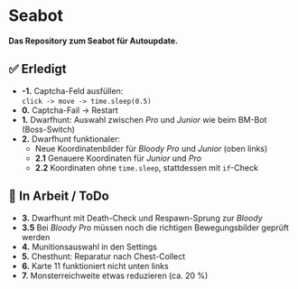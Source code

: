 # Seabot
**Das Repository zum Seabot für Autoupdate.**

## ✅ Erledigt
- **-1.** Captcha-Feld ausfüllen:  
  `click -> move -> time.sleep(0.5)`
- **0.** Captcha-Fail → Restart
- **1.** Dwarfhunt: Auswahl zwischen *Pro* und *Junior* wie beim BM-Bot (Boss-Switch)
- **2.** Dwarfhunt funktionaler:
  - Neue Koordinatenbilder für *Bloody Pro* und *Junior* (oben links)
  - **2.1** Genauere Koordinaten für *Junior* und *Pro*
  - **2.2** Koordinaten ohne `time.sleep`, stattdessen mit `if`-Check

## 🔄 In Arbeit / ToDo
- **3.** Dwarfhunt mit Death-Check und Respawn-Sprung zur *Bloody*
- **3.5** Bei *Bloody Pro* müssen noch die richtigen Bewegungsbilder geprüft werden
- **4.** Munitionsauswahl in den Settings
- **5.** Chesthunt: Reparatur nach Chest-Collect
- **6.** Karte 11 funktioniert nicht unten links
- **7.** Monsterreichweite etwas reduzieren (ca. 20 %)
